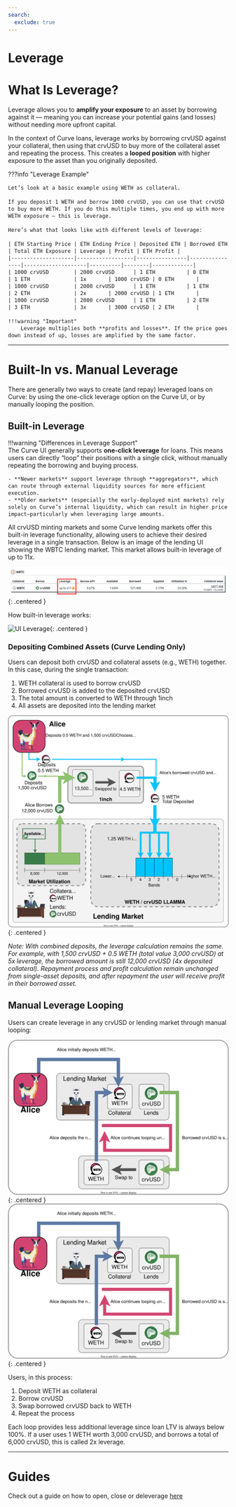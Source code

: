 ```yaml
---
search:
  exclude: true
---
```


<h1>Leverage</h1>

# **What Is Leverage?**

Leverage allows you to **amplify your exposure** to an asset by borrowing against it — meaning you can increase your potential gains (and losses) without needing more upfront capital.

In the context of Curve loans, leverage works by borrowing crvUSD against your collateral, then using that crvUSD to buy more of the collateral asset and repeating the process. This creates a **looped position** with higher exposure to the asset than you originally deposited.

???info "Leverage Example"

    Let’s look at a basic example using WETH as collateral.

    If you deposit 1 WETH and borrow 1000 crvUSD, you can use that crvUSD to buy more WETH. If you do this multiple times, you end up with more WETH exposure — this is leverage.

    Here’s what that looks like with different levels of leverage:

    | ETH Starting Price | ETH Ending Price | Deposited ETH | Borrowed ETH | Total ETH Exposure | Leverage | Profit | ETH Profit |
    |--------------------|------------------|----------------|----------------|--------------------|----------|--------|-------------|
    | 1000 crvUSD        | 2000 crvUSD      | 1 ETH          | 0 ETH          | 1 ETH              | 1x       | 1000 crvUSD | 0 ETH       |
    | 1000 crvUSD        | 2000 crvUSD      | 1 ETH          | 1 ETH          | 2 ETH              | 2x       | 2000 crvUSD | 1 ETH       |
    | 1000 crvUSD        | 2000 crvUSD      | 1 ETH          | 2 ETH          | 3 ETH              | 3x       | 3000 crvUSD | 2 ETH       |

    !!!warning "Important"
        Leverage multiplies both **profits and losses**. If the price goes down instead of up, losses are amplified by the same factor.

---

# **Built-In vs. Manual Leverage**

There are generally two ways to create (and repay) leveraged loans on Curve: by using the one-click leverage option on the Curve UI, or by manually looping the position.

## **Built-in Leverage**

!!!warning "Differences in Leverage Support"  
    The Curve UI generally supports **one-click leverage** for loans. This means users can directly “loop” their positions with a single click, without manually repeating the borrowing and buying process.

    - **Newer markets** support leverage through **aggregators**, which can route through external liquidity sources for more efficient execution.  
    - **Older markets** (especially the early-deployed mint markets) rely solely on Curve’s internal liquidity, which can result in higher price impact—particularly when leveraging large amounts.

All crvUSD minting markets and some Curve lending markets offer this built-in leverage functionality, allowing users to achieve their desired leverage in a single transaction. Below is an image of the lending UI showing the WBTC lending market. This market allows built-in leverage of up to 11x.

![UI Leverage](../images/ui/leverage.png){: .centered }

How built-in leverage works:

![UI Leverage](../images/lending/leverage.svg){: .centered }

### **Depositing Combined Assets (Curve Lending Only)**

Users can deposit both crvUSD and collateral assets (e.g., WETH) together. In this case, during the single transaction:

1. WETH collateral is used to borrow crvUSD
2. Borrowed crvUSD is added to the deposited crvUSD
3. The total amount is converted to WETH through 1inch
4. All assets are deposited into the lending market

![Leverage with a combination of assets](../images/lending/add_both_leverage.svg){: .centered }

*Note: With combined deposits, the leverage calculation remains the same. For example, with 1,500 crvUSD + 0.5 WETH (total value 3,000 crvUSD) at 5x leverage, the borrowed amount is still 12,000 crvUSD (4x deposited collateral). Repayment process and profit calculation remain unchanged from single-asset deposits, and after repayment the user will receive profit in their borrowed asset.*

## **Manual Leverage Looping**

Users can create leverage in any crvUSD or lending market through manual looping:

![Leverage Looping](../images/lending/leverage_simple.svg#only-light){: .centered }
![Leverage Looping](../images/lending/leverage_simple.svg#only-dark){: .centered }

Users, in this process:

1. Deposit WETH as collateral
2. Borrow crvUSD
3. Swap borrowed crvUSD back to WETH
4. Repeat the process

Each loop provides less additional leverage since loan LTV is always below 100%.  If a user uses 1 WETH worth 3,000 crvUSD, and borrows a total of 6,000 crvUSD, this is called 2x leverage.

---

# **Guides**

Check out a guide on how to open, close or deleverage [here](../crvusd/guides/intermediate/leveraged-loans.md)